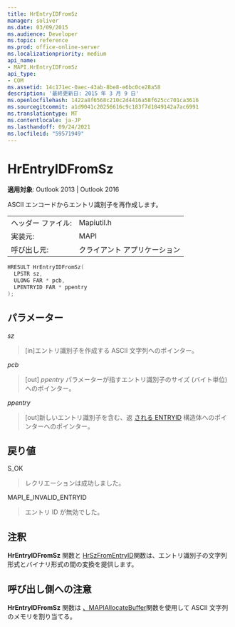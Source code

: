 ```yaml
---
title: HrEntryIDFromSz
manager: soliver
ms.date: 03/09/2015
ms.audience: Developer
ms.topic: reference
ms.prod: office-online-server
ms.localizationpriority: medium
api_name:
- MAPI.HrEntryIDFromSz
api_type:
- COM
ms.assetid: 14c171ec-0aec-43ab-8be8-e6bc0ce28a58
description: '最終更新日: 2015 年 3 月 9 日'
ms.openlocfilehash: 1422a8f6568c210c2d4416a58f625cc701ca3616
ms.sourcegitcommit: a1d9041c20256616c9c183f7d1049142a7ac6991
ms.translationtype: MT
ms.contentlocale: ja-JP
ms.lasthandoff: 09/24/2021
ms.locfileid: "59571949"
---
```

# <a name="hrentryidfromsz"></a>HrEntryIDFromSz

  
  
**適用対象**: Outlook 2013 | Outlook 2016 
  
ASCII エンコードからエントリ識別子を再作成します。 
  
|||
|:-----|:-----|
|ヘッダー ファイル:  <br/> |Mapiutil.h  <br/> |
|実装元:  <br/> |MAPI  <br/> |
|呼び出し元:  <br/> |クライアント アプリケーション  <br/> |
   
```cpp
HRESULT HrEntryIDFromSz(
  LPSTR sz,
  ULONG FAR * pcb,
  LPENTRYID FAR * ppentry
);
```

## <a name="parameters"></a>パラメーター

 _sz_
  
> [in]エントリ識別子を作成する ASCII 文字列へのポインター。 
    
 _pcb_
  
> [out]  _ppentry_ パラメーターが指すエントリ識別子のサイズ (バイト単位) へのポインター。 
    
 _ppentry_
  
> [out]新しいエントリ識別子を含む、返 [される ENTRYID](entryid.md) 構造体へのポインターへのポインター。 
    
## <a name="return-value"></a>戻り値

S_OK
  
> レクリエーションは成功しました。
    
MAPI_E_INVALID_ENTRYID
  
> エントリ ID が無効でした。
    
## <a name="remarks"></a>注釈

**HrEntryIDFromSz** 関数と [HrSzFromEntryID](hrszfromentryid.md)関数は、エントリ識別子の文字列形式とバイナリ形式の間の変換を提供します。 
  
## <a name="notes-to-callers"></a>呼び出し側への注意

**HrEntryIDFromSz** 関数は [、MAPIAllocateBuffer](mapiallocatebuffer.md)関数を使用して ASCII 文字列のメモリを割り当てる。 
  

